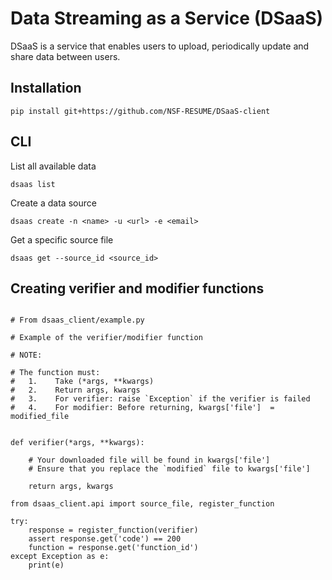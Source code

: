 # Data Streaming as a Service (DSaaS)

DSaaS is a service that enables users to upload, periodically update and share data between users.

## Installation

```
pip install git+https://github.com/NSF-RESUME/DSaaS-client
```

## CLI

List all available data
```
dsaas list
```

Create a data source
```
dsaas create -n <name> -u <url> -e <email>
```

Get a specific source file
```
dsaas get --source_id <source_id>
```

## Creating verifier and modifier functions

```

# From dsaas_client/example.py

# Example of the verifier/modifier function

# NOTE:

# The function must:
#   1.    Take (*args, **kwargs)
#   2.    Return args, kwargs
#   3.    For verifier: raise `Exception` if the verifier is failed
#   4.    For modifier: Before returning, kwargs['file']  = modified_file


def verifier(*args, **kwargs):

    # Your downloaded file will be found in kwargs['file']
    # Ensure that you replace the `modified` file to kwargs['file']

    return args, kwargs

from dsaas_client.api import source_file, register_function

try:
    response = register_function(verifier)
    assert response.get('code') == 200
    function = response.get('function_id')
except Exception as e:
    print(e)

```
